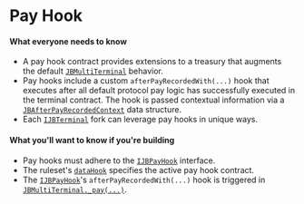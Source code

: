 # Pay Hook

#### What everyone needs to know

* A pay hook contract provides extensions to a treasury that augments the default [`JBMultiTerminal`](/v4/api/core/contracts/jbmultiterminal/) behavior.
* Pay hooks include a custom `afterPayRecordedWith(...)` hook that executes after all default protocol pay logic has successfully executed in the terminal contract. The hook is passed contextual information via a [`JBAfterPayRecordedContext`](/v4/api/core/structs/jbafterpayrecordedcontext) data structure.
* Each [`IJBTerminal`](/v4/api/core/interfaces/ijbterminal) fork can leverage pay hooks in unique ways.

#### What you'll want to know if you're building

* Pay hooks must adhere to the [`IJBPayHook`](/v4/api/core/interfaces/ijbpayhook/) interface.
* The ruleset's [`dataHook`](data-hook.md) specifies the active pay hook contract.
* The [`IJBPayHook`](/v4/api/core/interfaces/ijbpayhook/)'s `afterPayRecordedWith(...)` hook is triggered in [`JBMultiTerminal._pay(...)`](/v4/api/core/contracts/jbmultiterminal/#_pay).

<!-- [Get started building pay hooks](/v4/build/treasury-extensions/pay-hook.md). -->


